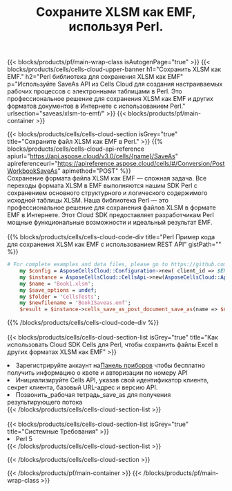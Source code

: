 ﻿---
title:  Сохраните XLSM как EMF, используя Perl.
description:  Использование Aspose.Cells Cloud SDK для Perl для сохранения файла формата XLSM как файла формата EMF.
---
{{< blocks/products/pf/main-wrap-class isAutogenPage="true" >}}
{{< blocks/products/cells/cells-cloud-upper-banner h1="Сохранить XLSM как EMF." h2="Perl библиотека для сохранения XLSM как EMF" p="Используйте SaveAs API из Cells Cloud для создания настраиваемых рабочих процессов с электронными таблицами в Perl. Это профессиональное решение для сохранения XLSM как EMF и других форматов документов в Интернете с использованием Perl." urlsection="saveas/xlsm-to-emf/" >}}
{{< blocks/products/pf/main-container >}}

{{< blocks/products/cells/cells-cloud-section isGrey="true" title="Сохраните файл XLSM как EMF в Perl." >}}
{{% blocks/products/cells/cells-cloud-api-reference apiurl="https://api.aspose.cloud/v3.0/cells/{name}/SaveAs" apireferenceurl="https://apireference.aspose.cloud/cells/#/Conversion/PostWorkbookSaveAs" apimethod="POST" %}}
<br/>
Сохранение формата файла XLSM как EMF — сложная задача. Все переходы формата XLSM в EMF выполняются нашим SDK Perl с сохранением основного структурного и логического содержимого исходной таблицы XLSM. Наша библиотека Perl — это профессиональное решение для сохранения файлов XLSM в формате EMF в Интернете. Этот Cloud SDK предоставляет разработчикам Perl мощные функциональные возможности и идеальный результат EMF.
<br/>
<br/>
{{% blocks/products/cells/cells-cloud-code-div title="Perl Пример кода для сохранения XLSM как EMF с использованием REST API" gistPath="" %}}
  
```perl
# For complete examples and data files, please go to https://github.com/aspose-cells-cloud/aspose-cells-cloud-perl/
    my $config = AsposeCellsCloud::Configuration->new( client_id => $ENV{'ProductClientId'}, client_secret => $ENV{'ProductClientSecret'});
    my $instance = AsposeCellsCloud::CellsApi->new(AsposeCellsCloud::ApiClient->new( $config));
    my $name = 'Book1.xlsm';
    my $save_options = undef;
    my $folder = 'CellsTests';
    my $newfilename = 'Book1Saveas.emf';
    $result = $instance->cells_save_as_post_document_save_as(name => $name,save_options => $save_options, newfilename => $newfilename, folder => $folder);
```
  
{{% /blocks/products/cells/cells-cloud-code-div %}}
<br/>
<br/>
{{< blocks/products/cells/cells-cloud-section-list isGrey="true" title="Как использовать Cloud SDK Cells для Perl, чтобы сохранить файлы Excel в других форматах XLSM как EMF" >}}
<li> Зарегистрируйте аккаунт на<a href="https://dashboard.aspose.cloud/">Панель приборов</a> чтобы бесплатно получить информацию о квоте и авторизации по номеру API</li>
<li>Инициализируйте Cells API, указав свой идентификатор клиента, секрет клиента, базовый URL-адрес и версию API.</li>
<li>Позвонить_рабочая тетрадь_save_as для получения результирующего потока</li>
{{< /blocks/products/cells/cells-cloud-section-list >}}
<br/>
<br/>
{{< blocks/products/cells/cells-cloud-section-list isGrey="true" title="Системные Требования" >}}
<li>Perl 5</li>
{{< /blocks/products/cells/cells-cloud-section-list >}}

{{< /blocks/products/cells/cells-cloud-section >}}

{{< /blocks/products/pf/main-container >}}
{{< /blocks/products/pf/main-wrap-class >}}
